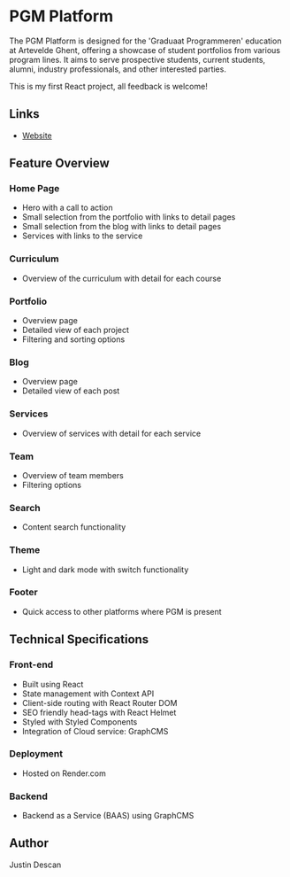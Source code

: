 # PGM Platform

The PGM Platform is designed for the 'Graduaat Programmeren' education at Artevelde Ghent, offering a showcase of student portfolios from various program lines. It aims to serve prospective students, current students, alumni, industry professionals, and other interested parties.

This is my first React project, all feedback is welcome!

## Links

- [Website](https://pgm-platform-pgm-justdesc4.onrender.com/)

## Feature Overview

### Home Page

- Hero with a call to action
- Small selection from the portfolio with links to detail pages
- Small selection from the blog with links to detail pages
- Services with links to the service

### Curriculum

- Overview of the curriculum with detail for each course

### Portfolio

- Overview page
- Detailed view of each project
- Filtering and sorting options

### Blog

- Overview page
- Detailed view of each post

### Services

- Overview of services with detail for each service

### Team

- Overview of team members
- Filtering options

### Search

- Content search functionality

### Theme

- Light and dark mode with switch functionality

### Footer

- Quick access to other platforms where PGM is present

## Technical Specifications

### Front-end

- Built using React
- State management with Context API
- Client-side routing with React Router DOM
- SEO friendly head-tags with React Helmet
- Styled with Styled Components
- Integration of Cloud service: GraphCMS

### Deployment

- Hosted on Render.com

### Backend

- Backend as a Service (BAAS) using GraphCMS

## Author

Justin Descan
